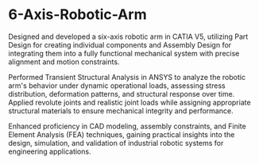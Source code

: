 # 6-Axis-Robotic-Arm
Designed and developed a six-axis robotic arm in CATIA V5, utilizing Part Design for creating individual components and Assembly Design for integrating them into a fully functional mechanical system with precise alignment and motion constraints.

Performed Transient Structural Analysis in ANSYS to analyze the robotic arm's behavior under dynamic operational loads, assessing stress distribution, deformation patterns, and structural response over time. Applied revolute joints and realistic joint loads while assigning appropriate structural materials to ensure mechanical integrity and performance.

Enhanced proficiency in CAD modeling, assembly constraints, and Finite Element Analysis (FEA) techniques, gaining practical insights into the design, simulation, and validation of industrial robotic systems for engineering applications.

